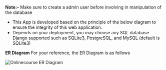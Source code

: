 **Note:-**
Make sure to create a admin user before involving in manipulation of the database 

- This App is developed based on the principle of the below diagram to ensure the integrity of this web application.
- Depends on your deployment, you may choose any SQL database Django supported such as SQLite3, PostgreSQL, and MySQL (default is SQLite3)

**ER Diagram**
For your reference, the ER Diagram is as follows

![Onlinecourse ER Diagram](https://github.com/ibm-developer-skills-network/final-cloud-app-with-database/blob/master/static/media/course_images/onlinecourse_app_er.png)
